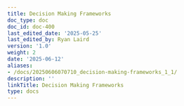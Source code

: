 ```yaml
---
title: Decision Making Frameworks
doc_type: doc
doc_id: doc-400
last_edited_date: '2025-05-25'
last_edited_by: Ryan Laird
version: '1.0'
weight: 2
date: '2025-06-12'
aliases:
- /docs/20250606070710_decision-making-frameworks_1_1/
description: ''
linkTitle: Decision Making Frameworks
type: docs
---
```


